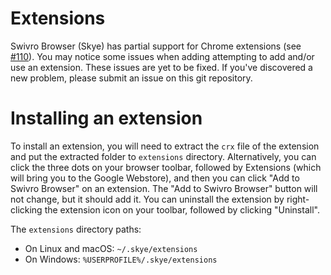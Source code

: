 # Extensions

Swivro Browser (Skye) has partial support for Chrome extensions (see [#110](https://github.com/wexond/desktop/issues/110)). You may notice some issues when adding attempting to add and/or use an extension. These issues are yet to be fixed. If you've discovered a new problem, please submit an issue on this git repository.

# Installing an extension

To install an extension, you will need to extract the `crx` file of the extension and put the extracted folder to `extensions` directory. Alternatively, you can click the three dots on your browser toolbar, followed by Extensions (which will bring you to the Google Webstore), and then you can click "Add to Swivro Browser" on an extension. The "Add to Swivro Browser" button will not change, but it should add it. You can uninstall the extension by right-clicking the extension icon on your toolbar, followed by clicking "Uninstall".

The `extensions` directory paths:

- On Linux and macOS: `~/.skye/extensions`
- On Windows: `%USERPROFILE%/.skye/extensions`
